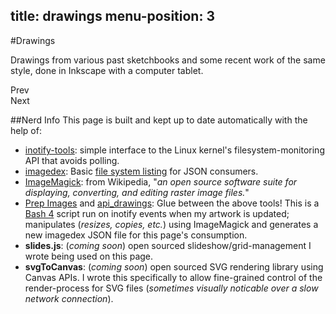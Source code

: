 title: drawings
menu-position: 3
---

#Drawings

Drawings from various past sketchbooks and some recent work of the same style,
done in Inkscape with a computer tablet.

<div id="filmstrip"></div><!--//#filmstrip-->
<div id="slide-nav">
  <div id="prev-page" class="button slider"
    title="Previous Page of Slides">Prev</div>
  <div id="next-page" class="button slider"
    title="Next Page of Slides">Next</div>
</div>
<div id="sliderjs"></div><!--//#sliderjs-->

##Nerd Info
This page is built and kept up to date automatically with the help
of:

* [inotify-tools][inotify]: simple interface to the Linux kernel's
  filesystem-monitoring API that avoids polling.
* [imagedex][]: Basic [file system listing][jsondrawings] for JSON consumers.
* [ImageMagick][]: from Wikipedia, "*an open source software suite for
  displaying, converting, and editing raster image files.*"
* [Prep Images][prepimg] and [api_drawings][apidrawings]: Glue between the
  above tools! This is a [Bash 4][bash4] script run on inotify events when my
  artwork is updated; manipulates (*resizes, copies, etc.*) using ImageMagick
  and generates a new imagedex JSON file for this page's consumption.
* **slides.js**: (*coming soon*) open sourced slideshow/grid-management I wrote
  being used on this page.
* **svgToCanvas**: (*coming soon*) open sourced SVG rendering library using
  Canvas APIs. I wrote this specifically to allow fine-grained control of the
  render-process for SVG files (*sometimes visually noticable over a slow
  network connection*).

[inotify]: https://github.com/rvoicilas/inotify-tools/wiki/
[imagedex]: https://github.com/jzacsh/imagedex
[jsondrawings]: http://content.jzacsh.com/drawings/imagedex.json
[bash4]: http://wiki.bash-hackers.org/bash4
[ImageMagick]: https://github.com/jzacsh/bin/blob/master/share/prep_images
[prepimg]: https://github.com/jzacsh/bin/blob/master/share/prep_images
[apidrawings]: https://github.com/jzacsh/bin/blob/master/share/api_drawings
